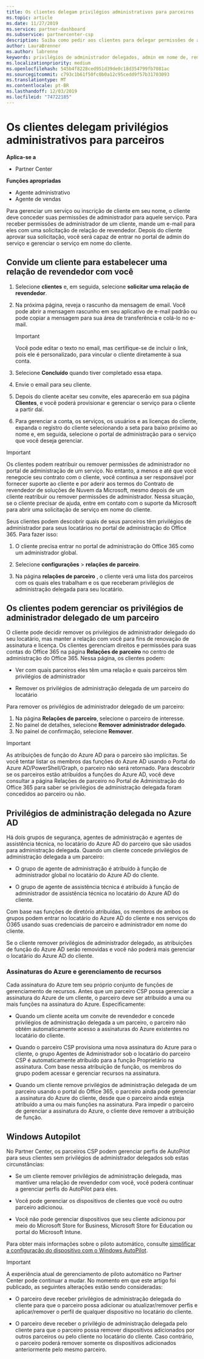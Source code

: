 ```yaml
---
title: Os clientes delegam privilégios administrativos para parceiros | Partner Center
ms.topic: article
ms.date: 11/27/2019
ms.service: partner-dashboard
ms.subservice: partnercenter-csp
description: Saiba como pedir aos clientes para delegar permissões de administrador a um revendedor ou remover as mesmas permissões e como usar as permissões.
author: LauraBrenner
ms.author: labrenne
keywords: privilégios de administrador delegados, admin em nome de, remover privilégios, DAP, AOBO
ms.localizationpriority: medium
ms.openlocfilehash: 545b4f8228ced951d39de0c18d354799fb7081ac
ms.sourcegitcommit: c793c1b61f50fc0b0a12c95cedd9f57b31703093
ms.translationtype: MT
ms.contentlocale: pt-BR
ms.lasthandoff: 12/03/2019
ms.locfileid: "74722185"
---
```

# <a name="customers-delegate-administration-privileges-to-partners"></a>Os clientes delegam privilégios administrativos para parceiros

**Aplica-se a**

- Partner Center

**Funções apropriadas**

- Agente administrativo
- Agente de vendas

Para gerenciar um serviço ou inscrição de cliente em seu nome, o cliente deve conceder suas permissões de administrador para aquele serviço. Para receber permissões de administrador de um cliente, mande um e-mail para eles com uma solicitação de relação de revendedor. Depois do cliente aprovar sua solicitação, você será capaz de entrar no portal de admin do serviço e gerenciar o serviço em nome do cliente. 

## <a name="invite-a-customer-to-establish-a-reseller-relationship-with-you"></a>Convide um cliente para estabelecer uma relação de revendedor com você

1.  Selecione **clientes** e, em seguida, selecione **solicitar uma relação de revendedor**.

2.  Na próxima página, reveja o rascunho da mensagem de email. Você pode abrir a mensagem rascunho em seu aplicativo de e-mail padrão ou pode copiar a mensagem para sua área de transferência e colá-lo no e-mail. 

    >[!IMPORTANT]
    >Você pode editar o texto no email, mas certifique-se de incluir o link, pois ele é personalizado, para vincular o cliente diretamente à sua conta. 
    
3.  Selecione **Concluído** quando tiver completado essa etapa.

4.  Envie o email para seu cliente.

5.  Depois do cliente aceitar seu convite, eles aparecerão em sua página **Clientes**, e você poderá provisionar e gerenciar o serviço para o cliente a partir daí.

6.  Para gerenciar a conta, os serviços, os usuários e as licenças do cliente, expanda o registro do cliente selecionando a seta para baixo próximo ao nome e, em seguida, selecione o portal de administração para o serviço que você deseja gerenciar.

>[!IMPORTANT]  
>Os clientes podem reatribuir ou remover permissões de administrador no portal de administração de um serviço. No entanto, a menos e até que você renegocie seu contrato com o cliente, você continua a ser responsável por fornecer suporte ao cliente e por aderir aos termos do Contrato de revendedor de soluções de Nuvem da Microsoft, mesmo depois de um cliente reatribuir ou remover permissões de administrador. Nessa situação, se o cliente precisar de ajuda, entre em contato com o suporte da Microsoft para abrir uma solicitação de serviço em nome do cliente.

Seus clientes podem descobrir quais de seus parceiros têm privilégios de administrador para seus locatários no portal de administração do Office 365. Para fazer isso:

1. O cliente precisa entrar no portal de administração do Office 365 como um administrador global.

2. Selecione **configurações** > **relações de parceiro**.

3. Na página **relações de parceiro** , o cliente verá uma lista dos parceiros com os quais eles trabalham e os que receberam privilégios de administração delegada para seu locatário.

## <a name="customers-can-manage-a-partners-delegated-admin-privileges"></a>Os clientes podem gerenciar os privilégios de administrador delegado de um parceiro 

O cliente pode decidir remover os privilégios de administrador delegado do seu locatário, mas manter a relação com você para fins de renovação de assinatura e licença. Os clientes gerenciam direitos e permissões para suas contas do Office 365 na página **Relações de parceiro** no centro de administração do Office 365. Nessa página, os clientes podem:

- Ver com quais parceiros eles têm uma relação e quais parceiros têm privilégios de administrador

- Remover os privilégios de administração delegada de um parceiro do locatário

Para remover os privilégios de administrador delegado de um parceiro:

1. Na página **Relações de parceiro**, selecione o parceiro de interesse.
2. No painel de detalhes, selecione **Remover administrador delegado**.
3. No painel de confirmação, selecione **Remover**.

>[!IMPORTANT]  
>As atribuições de função do Azure AD para o parceiro são implícitas. Se você tentar listar os membros das funções do Azure AD usando o Portal do Azure AD/PowerShell/Graph, o parceiro não será retornado. Para descobrir se os parceiros estão atribuídos a funções do Azure AD, você deve consultar a página Relações de parceiro no Portal de Administração do Office 365 para saber se privilégios de administração delegada foram concedidos ao parceiro ou não.

## <a name="delegated-admin-privileges-in-azure-ad"></a>Privilégios de administração delegada no Azure AD 

Há dois grupos de segurança, agentes de administração e agentes de assistência técnica, no locatário do Azure AD do parceiro que são usados para administração delegada. Quando um cliente concede privilégios de administração delegada a um parceiro:

- O grupo de agente de administração é atribuído à função de administrador global no locatário do Azure AD do cliente.

- O grupo de agente de assistência técnica é atribuído à função de administrador de assistência técnica no locatário do Azure AD do cliente.

Com base nas funções de diretório atribuídas, os membros de ambos os grupos podem entrar no locatário do Azure AD do cliente e nos serviços do O365 usando suas credenciais de parceiro e administrador em nome do cliente.

Se o cliente remover privilégios de administrador delegado, as atribuições de função do Azure AD serão removidas e você não poderá mais gerenciar o locatário do Azure AD do cliente.

### <a name="azure-subscriptions-and-resource-management"></a>Assinaturas do Azure e gerenciamento de recursos

Cada assinatura do Azure tem seu próprio conjunto de funções de gerenciamento de recursos. Antes que um parceiro CSP possa gerenciar a assinatura do Azure de um cliente, o parceiro deve ser atribuído a uma ou mais funções na assinatura do Azure. Especificamente:

- Quando um cliente aceita um convite de revendedor e concede privilégios de administração delegada a um parceiro, o parceiro não obtém automaticamente acesso a assinaturas do Azure existentes no locatário do cliente.

- Quando o parceiro CSP provisiona uma nova assinatura do Azure para o cliente, o grupo Agentes de Administrador sob o locatário do parceiro CSP é automaticamente atribuído para a função Proprietário na assinatura. Com base nessa atribuição de função, os membros do grupo podem acessar e gerenciar recursos na assinatura.

- Quando um cliente remove privilégios de administração delegada de um parceiro usando o portal do Office 365, o parceiro ainda pode gerenciar a assinatura do Azure do cliente, desde que o parceiro ainda esteja atribuído a uma ou mais funções na assinatura. Para impedir o parceiro de gerenciar a assinatura do Azure, o cliente deve remover a atribuição de função.

## <a name="windows-autopilot"></a>Windows Autopilot

<!--Maggie, 12/5/18 - Removed table showing what different CSP partner types can and can't do because all partner types are now in parity. As per Bhavya Chopra in bug 19841770.-->

No Partner Center, os parceiros CSP podem gerenciar perfis de AutoPilot para seus clientes sem privilégios de administrador delegados sob estas circunstâncias: 

- Se um cliente remover privilégios de administração delegada, mas mantiver uma relação de revendedor com você, você poderá continuar a gerenciar perfis do AutoPilot para eles.

- Você pode gerenciar os dispositivos de clientes que você ou outro parceiro adicionou. 

- Você não pode gerenciar dispositivos que seu cliente adicionou por meio do Microsoft Store for Business, Microsoft Store for Education ou portal do Microsoft Intune.

Para obter mais informações sobre o piloto automático, consulte [simplificar a configuração do dispositivo com o Windows AutoPilot](https://docs.microsoft.com/partner-center/autopilot).

>[!IMPORTANT]  
>A experiência atual de gerenciamento de piloto automático no Partner Center pode continuar a mudar. No momento em que este artigo foi publicado, as seguintes alterações estão sendo consideradas:

- O parceiro deve receber privilégios de administração delegada do cliente para que o parceiro possa adicionar ou atualizar/remover perfis e aplicar/remover o perfil de qualquer dispositivo no locatário do cliente.

- O parceiro deve receber o privilégio de administração delegada pelo cliente para que o parceiro possa remover dispositivos adicionados por outros parceiros ou pelo cliente no locatário do cliente. Caso contrário, o parceiro poderá remover somente os dispositivos adicionados anteriormente pelo mesmo parceiro.
